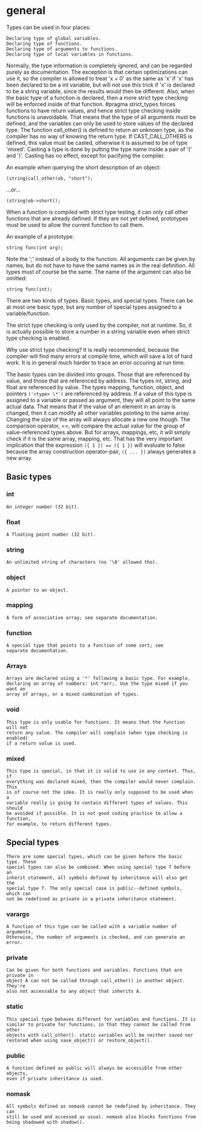 # general

Types can be used in four places:

    Declaring type of global variables.
    Declaring type of functions.
    Declaring type of arguments to functions.
    Declaring type of local variables in functions.

Normally, the type information is completely ignored, and can be
regarded purely as documentation. The exception is that certain
optimizations can use it, so the compiler is allowed to treat 'x + 0'
as the same as 'x' if 'x' has been declared to be a int variable, but
will not use this trick if 'x' is declared to be a string variable,
since the results would then be different. Also, when the basic type
of a function is declared, then a more strict type checking will be
enforced inside of that function. #pragma strict_types forces
functions to have return values, and hence strict type checking inside
functions is unavoidable. That means that the type of all arguments
must be defined, and the variables can only be used to store values of
the declared type. The function call_other() is defined to return an
unknown type, as the compiler has no way of knowing the return type.
If CAST_CALL_OTHERS is defined, this value must be casted, otherwise
it is assumed to be of type 'mixed'. Casting a type is done by
putting the type name inside a pair of '(' and ')'. Casting has no
effect, except for pacifying the compiler.

An example when querying the short description of an object:

    (string)call_other(ob, "short");

...or...

    (string)ob->short();

When a function is compiled with strict type testing, it can only call other
functions that are already defined. If they are not yet defined, prototypes
must be used to allow the current function to call them.

An example of a prototype:

    string func(int arg);

Note the ';' instead of a body to the function. All arguments can be given
by names, but do not have to have the same names as in the real definition.
All types must of course be the same. The name of the argument can also
be omitted:

    string func(int);

There are two kinds of types. Basic types, and special types. There can be
at most one basic type, but any number of special types assigned to a
variable/function.

The strict type checking is only used by the compiler, not at runtime. So,
it is actually possible to store a number in a string variable even when
strict type checking is enabled.

Why use strict type checking? It is really recommended, because the compiler
will find many errors at compile time, which will save a lot of hard work. It
is in general much harder to trace an error occuring at run time.

The basic types can be divided into groups. Those that are referenced
by value, and those that are referenced by address. The types int,
string, and float are referenced by value. The types mapping,
function, object, and pointers `('<type> \*')` are referenced by address.
If a value of this type is assigned to a variable or passed as
argument, they will all point to the same actual data. That means
that if the value of an element in an array is changed, then it can
modify all other variables pointing to the same array. Changing the
size of the array will always allocate a new one though. The
comparison operator, ==, will compare the actual value for the group
of value-referenced types above. But for arrays, mappings, etc, it
will simply check if it is the same array, mapping, etc. That has the
very important implication that the expression `({ 1 }) == ({ 1 })` will
evaluate to false because the array construction operator-pair,
`({ ... })` always generates a new array.


## Basic types

### int

    An integer number (32 bit).

### float

    A floating point number (32 bit).

### string

    An unlimited string of characters (no '\0' allowed tho).

### object

    A pointer to an object.

### mapping

    A form of associative array; see separate documentation.

### function

    A special type that points to a function of some sort; see
    separate documentation.

### Arrays

    Arrays are declared using a '*' following a basic type. For example,
    declaring an array of numbers: int *arr;. Use the type mixed if you want an
    array of arrays, or a mixed combination of types.

### void

    This type is only usable for functions. It means that the function will not
    return any value. The compiler will complain (when type checking is enabled)
    if a return value is used.

### mixed

    This type is special, in that it is valid to use in any context. Thus, if
    everything was declared mixed, then the compiler would never complain. This
    is of course not the idea. It is really only supposed to be used when a
    variable really is going to contain different types of values. This should
    be avoided if possible. It is not good coding practice to allow a function,
    for example, to return different types.

## Special types

    There are some special types, which can be given before the basic type. These
    special types can also be combined. When using special type T before an
    inherit statement, all symbols defined by inheritance will also get the
    special type T. The only special case is public--defined symbols, which can
    not be redefined as private in a private inheritance statement.

### varargs

    A function of this type can be called with a variable number of arguments.
    Otherwise, the number of arguments is checked, and can generate an error.

### private

    Can be given for both functions and variables. Functions that are private in
    object A can not be called through call_other() in another object. They're
    also not accessable to any object that inherits A.

### static

    This special type behaves different for variables and functions. It is
    similar to private for functions, in that they cannot be called from other
    objects with call_other(). static variables will be neither saved nor
    restored when using save_object() or restore_object().

### public

    A function defined as public will always be accessible from other objects,
    even if private inheritance is used.

### nomask

    All symbols defined as nomask cannot be redefined by inheritance. They can
    still be used and accessed as usual. nomask also blocks functions from
    being shadowed with shadow().
